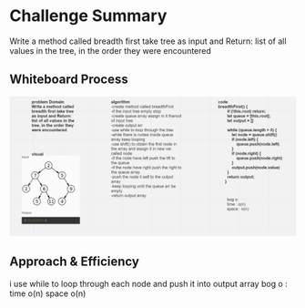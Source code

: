 # Challenge Summary
Write a method called breadth first take tree as input and Return: list of all values in the tree, in the order they were encountered

## Whiteboard Process
![Whiteboard](./17.PNG)

## Approach & Efficiency
i use while to loop through each node and push it into output array
bog o :
time o(n)
space o(n)